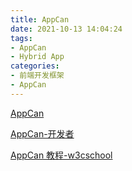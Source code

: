 ```yaml
---
title: AppCan
date: 2021-10-13 14:04:24
tags:
- AppCan
- Hybrid App
categories:
- 前端开发框架 
- AppCan
---
```


[AppCan](http://appcan.cn/)

[AppCan-开发者](http://newdocx.appcan.cn/AppCan)

[AppCan 教程-w3cschool](https://www.w3cschool.cn/appcan/)